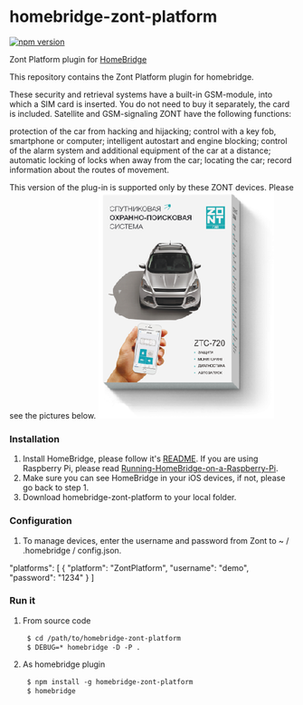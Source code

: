 # homebridge-zont-platform
[![npm version](https://badge.fury.io/js/homebridge-zont-platform.svg)](https://badge.fury.io/js/homebridge-zont-platform)

Zont Platform plugin for [HomeBridge](https://github.com/nfarina/homebridge)

This repository contains the Zont Platform plugin for homebridge.

These security and retrieval systems have a built-in GSM-module, into which a SIM card is inserted. You do not need to buy it separately, the card is included. Satellite and GSM-signaling ZONT have the following functions:

protection of the car from hacking and hijacking;
control with a key fob, smartphone or computer;
intelligent autostart and engine blocking;
control of the alarm system and additional equipment of the car at a distance;
automatic locking of locks when away from the car;
locating the car;
record information about the routes of movement.

This version of the plug-in is supported only by these ZONT devices. Please see the pictures below.
![](https://raw.githubusercontent.com/Maxmudjon/images/master/zont720_311x400.png)


### Installation
1. Install HomeBridge, please follow it's [README](https://github.com/nfarina/homebridge/blob/master/README.md). If you are using Raspberry Pi, please read [Running-HomeBridge-on-a-Raspberry-Pi](https://github.com/nfarina/homebridge/wiki/Running-HomeBridge-on-a-Raspberry-Pi).
2. Make sure you can see HomeBridge in your iOS devices, if not, please go back to step 1.
3. Download homebridge-zont-platform to your local folder.

### Configuration
1. To manage devices, enter the username and password from Zont to ~ / .homebridge / config.json.

"platforms": [
    {
        "platform": "ZontPlatform",
        "username": "demo",
        "password": "1234"
    }
]

### Run it
1. From source code

        $ cd /path/to/homebridge-zont-platform
        $ DEBUG=* homebridge -D -P .

2. As homebridge plugin

        $ npm install -g homebridge-zont-platform
        $ homebridge
